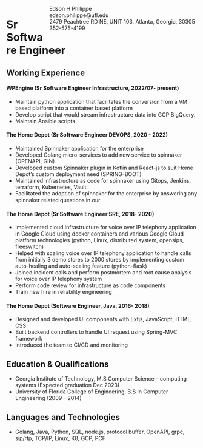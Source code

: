 <span style="float:right;padding:6px"> 
Edson H Philippe<br>
  edson.philippe@ufl.edu <br> 2479 Peachtree RD NE, UNIT 103, Atlanta, Georgia, 30305 <br> 
  352-575-4199<br>
</span>

# Sr Software Engineer

## Working Experience

#### WPEngine  (Sr Software Engineer Infrastructure, 2022/07- present) 

* Maintain python application that facilitates the conversion from a VM based platform into a container based platform
* Develop script that would stream infrastructure data into GCP BigQuery.
* Maintain Ansible scripts

#### The Home Depot (Sr Software Engineer DEVOPS, 2020 - 2022) 

* Maintained Spinnaker application for the enterprise
* Developed Golang micro-services to add new service to spinnaker (OPENAPI, GIN)
* Developed custom Spinnaker plugin in Kotlin and React-js to suit Home Depot’s custom deployment need (SPRING-BOOT)
* Maintained infrastructure as code for spinnaker using Gitops, Jenkins, terraform, Kubernetes, Vault
* Facilitated the adoption of spinnaker for the enterprise by answering any spinnaker related questions in our



#### The Home Depot (Sr Software Engineer SRE, 2018- 2020) 

* Implemented cloud infrastructure for voice over IP telephony application in Google Cloud using docker containers and various Google Cloud platform technologies (python, Linux, distributed system, opensips, freeswitch)
* Helped with scaling  voice over IP telephony application to handle calls from initially 3 demo stores to 2000 stores by implementing custom auto-healing and auto-scaling feature (python-flask)
* Joined incident calls and perform postmortem and root cause analysis for voice over IP telephony system
* Perform code review for infrastructure as code components
* Train new hire in reliability engineering

#### The Home Depot (Software Engineer, Java, 2016- 2018) 

* Designed and developed UI components with Extjs, JavaScript, HTML, CSS
* Built backend controllers to handle UI request using Spring-MVC framework
* Introduced the team to CI/CD and monitoring

## Education & Qualifications

* Georgia Institute of Technology, M.S Computer Science – computing systems (Expected graduation Dec 2023)
* University of Florida College of Engineering, B.S in Computer Engineering (2009 – 2014)

## Languages and Technologies

* Golang, Java, Python, SQL, node.js, protocol buffer, OpenAPI, grpc, sip/rtp, TCP/IP, Linux, K8, GCP, PCF
